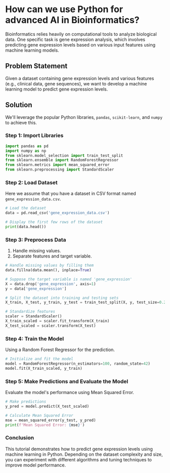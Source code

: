 # How can we use Python for advanced AI in Bioinformatics?

Bioinformatics relies heavily on computational tools to analyze biological data. One specific task is gene expression analysis, which involves predicting gene expression levels based on various input features using machine learning models.

## Problem Statement

Given a dataset containing gene expression levels and various features (e.g., clinical data, gene sequences), we want to develop a machine learning model to predict gene expression levels.

## Solution

We'll leverage the popular Python libraries, `pandas`, `scikit-learn`, and `numpy` to achieve this.

### Step 1: Import Libraries

```python
import pandas as pd
import numpy as np
from sklearn.model_selection import train_test_split
from sklearn.ensemble import RandomForestRegressor
from sklearn.metrics import mean_squared_error
from sklearn.preprocessing import StandardScaler
```

### Step 2: Load Dataset

Here we assume that you have a dataset in CSV format named `gene_expression_data.csv`.

```python
# Load the dataset
data = pd.read_csv('gene_expression_data.csv')

# Display the first few rows of the dataset
print(data.head())
```

### Step 3: Preprocess Data

1. Handle missing values.
2. Separate features and target variable.

```python
# Handle missing values by filling them
data.fillna(data.mean(), inplace=True)

# Suppose the target variable is named 'gene_expression'
X = data.drop('gene_expression', axis=1)
y = data['gene_expression']

# Split the dataset into training and testing sets
X_train, X_test, y_train, y_test = train_test_split(X, y, test_size=0.2, random_state=42)

# Standardize features
scaler = StandardScaler()
X_train_scaled = scaler.fit_transform(X_train)
X_test_scaled = scaler.transform(X_test)
```

### Step 4: Train the Model

Using a Random Forest Regressor for the prediction.

```python
# Initialize and fit the model
model = RandomForestRegressor(n_estimators=100, random_state=42)
model.fit(X_train_scaled, y_train)
```

### Step 5: Make Predictions and Evaluate the Model

Evaluate the model's performance using Mean Squared Error.

```python
# Make predictions
y_pred = model.predict(X_test_scaled)

# Calculate Mean Squared Error
mse = mean_squared_error(y_test, y_pred)
print(f'Mean Squared Error: {mse}')
```

### Conclusion

This tutorial demonstrates how to predict gene expression levels using machine learning in Python. Depending on the dataset complexity and size, you can experiment with different algorithms and tuning techniques to improve model performance.
